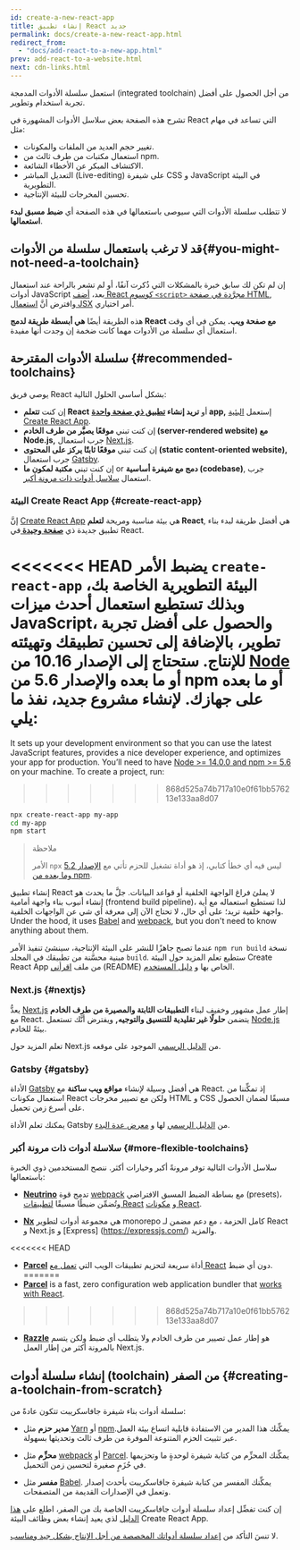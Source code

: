 ```yaml
---
id: create-a-new-react-app
title: إنشاء تطبيق React جديد
permalink: docs/create-a-new-react-app.html
redirect_from:
  - "docs/add-react-to-a-new-app.html"
prev: add-react-to-a-website.html
next: cdn-links.html
---
```


استعمل سلسلة الأدوات المدمجة (integrated toolchain) من أجل الحصول على أفضل تجربة استخدام وتطوير.

تشرح هذه الصفحة بعض سلاسل الأدوات المشهورة في React التي تساعد في مهام مثل:

* تغيير حجم العديد من الملفات والمكونات.
* استعمال مكتبات من طرف ثالث من npm.
* الاكتشاف المبكر عن الأخطاء الشائعة.
* التعديل المباشر (Live-editing) على شيفرة CSS و JavaScript في البيئة التطويرية.
* تحسين المخرجات للبيئة الإنتاجية.

لا تتطلب سلسلة الأدوات التي سيوصى باستعمالها في هذه الصفحة أي **ضبط مسبق لبدء استعمالها**.

## قد لا ترغب باستعمال سلسلة من الأدوات{#you-might-not-need-a-toolchain}

إن لم تكن لك سابق خبرة بالمشكلات التي ذُكرت آنفًا، أو لم تشعر بالراحة عند استعمال أدوات JavaScript بعد، [أضف React كوسوم `<script>` مجرَّدة في صفحة HTML](/docs/add-react-to-a-website.html), وافترض أنَّ [استعمال JSX](/docs/add-react-to-a-website.html#optional-try-react-with-jsx) أمر اختياري.

هذه الطريقة أيضًا **هي أبسطة طريقة لدمج React مع صفحة ويب.** يمكن في أي وقت استعمال أي سلسلة من الأدوات مهما كانت ضخمة إن وجدت أنها مفيدة.

## سلسلة الأدوات المقترحة {#recommended-toolchains}

يوصي فريق React بشكل أساسي الحلول التالية:

- إن كنت **تتعلم React** أو **تريد إنشاء [تطبيق ذي صفحة واحدة](/docs/glossary.html#single-page-application) app,** إستعمل [البئية Create React App](#create-react-app).
- إن كنت تبني **موقعًا يصيَّر من طرف الخادم (server-rendered website) مع Node.js,** جرب استعمال [Next.js](#nextjs).
- إن كنت تبني **موقعًا ثابتًا يركز على المحتوى (static content-oriented website),** جرب استعمال [Gatsby](#gatsby).
- إن كنت تبني **مكتبة لمكون ما** or **دمج مع شيفرة أساسية (codebase)**, جرب استعمال [ سلاسل أدوات ذات مرونة أكبر](#more-flexible-toolchains).

### البيئة Create React App {#create-react-app}

إنَّ [Create React App](https://github.com/facebookincubator/create-react-app) هي بيئة مناسبة ومريحة **لتعلم React**, هي أفضل طريقة لبدء بناء تطبيق جديدة ذي **[صفحة وحيدة ](/docs/glossary.html#single-page-application)** في React.

<<<<<<< HEAD
يضبط الأمر `create-react-app` البيئة التطويرية الخاصة بك، وبذلك تستطيع استعمال أحدث ميزات JavaScript، والحصول على أفضل تجربة تطوير، بالإضافة إلى تحسين تطبيقك وتهيئته للإنتاج. ستحتاج إلى الإصدار 10.16 من [Node](https://nodejs.org/en/) أو ما بعده والإصدار 5.6 من npm أو ما بعده على جهازك. لإنشاء مشروع جديد، نفذ ما يلي:
=======
It sets up your development environment so that you can use the latest JavaScript features, provides a nice developer experience, and optimizes your app for production. You’ll need to have [Node >= 14.0.0 and npm >= 5.6](https://nodejs.org/en/) on your machine. To create a project, run:
>>>>>>> 868d525a74b717a10e0f61bb576213e133aa8d07

```bash
npx create-react-app my-app
cd my-app
npm start
```

>ملاحظة
>
>الأمر `npx` ليس فيه أي خطأ كتابي، إذ هو أداة تشغيل للحزم تأتي مع [الإصدار 5.2 وما بعده من npm](https://medium.com/@maybekatz/introducing-npx-an-npm-package-runner-55f7d4bd282b).

إنشاء تطبيق React لا يملئ فراغ الواجهة الخلفية أو قواعد البيانات. جلَّ ما يحدث هو إنشاء أنبوب بناء واجهة أمامية (frontend build pipeline)، لذا تستطيع استعماله مع أية واجهة خلفية تريد؛ على أي حال، لا تحتاج الآن إلى معرفة أي شي عن الواجهات الخلفية. Under the hood, it uses [Babel](https://babeljs.io/) and [webpack](https://webpack.js.org/), but you don't need to know anything about them.

عندما تصبح جاهزًا للنشر على البيئة الإنتاجية، سينشئ تنفيذ الأمر `npm run build` نسخة مبنية محسَّنة من تطبيقك في المجلد `build`. ستطيع تعلم المزيد حول البيئة Create React App من ملف [اقرأني](https://github.com/facebookincubator/create-react-app#create-react-app--) (README) الخاص بها و [دليل المستخدم](https://facebook.github.io/create-react-app/).

### Next.js {#nextjs}

يعدُّ [Next.js](https://nextjs.org/) إطار عمل مشهور وخفيف لبناء **التطبيقات الثابتة والمصيرة من طرف الخادم** مع React. يتضمن **حلولًا غير تقليدية للتنسيق والتوجيه,** ويفترض أنَّك تستعمل [Node.js](https://nodejs.org/) بيئةً للخادم.

تعلم المزيد حول Next.js من [الدليل الرسمي](https://nextjs.org/learn/) الموجود على موقعه.

### Gatsby {#gatsby}

الأداة [Gatsby](https://www.gatsbyjs.org/)  هي أفضل وسيلة لإنشاء **مواقع ويب ساكنة** مع React. إذ تمكِّننا من استعمال مكونات React ولكن مع تصيير مخرجات HTML و CSS مسبقًا لضمان الحصول على أسرع زمن تحميل.

يمكنك تعلم الأداة Gatsby من [الدليل الرسمي](https://www.gatsbyjs.org/docs/) لها و [معرض عدة البدء](https://www.gatsbyjs.org/docs/gatsby-starters/).

### سلاسلة أدوات ذات مرونة أكبر {#more-flexible-toolchains}

سلاسل الأدوات التالية توفر مرونةً أكبر وخيارات أكثر. ننصح المستخدمين ذوي الخبرة باستعمالها:

- **[Neutrino](https://neutrinojs.org/)**  تدمج قوة [webpack](https://webpack.js.org/) مع بساطة الضبط المسبق الافتراضي (presets)، وتُضمِّن ضبطًا مسبقًا [لتطبيقات React](https://neutrinojs.org/packages/react/) و [مكونات React](https://neutrinojs.org/packages/react-components/).

- **[Nx](https://nx.dev/react)** هي مجموعة أدوات لتطوير monorepo كامل الحزمة ، مع دعم مضمن لـ React و Next.js و [Express] (https://expressjs.com/) والمزيد.

<<<<<<< HEAD
- **[Parcel](https://parceljs.org/)** أداة سريعة لتحزيم تطبيقات الويب التي [تعمل مع React](https://parceljs.org/recipes.html#react) دون أي ضبط.
=======
- **[Parcel](https://parceljs.org/)** is a fast, zero configuration web application bundler that [works with React](https://parceljs.org/recipes/react/).
>>>>>>> 868d525a74b717a10e0f61bb576213e133aa8d07

- **[Razzle](https://github.com/jaredpalmer/razzle)**  هو إطار عمل تصيير من طرف الخادم ولا يتطلب أي ضبط ولكن يتسم بالمرونة أكثر من إطار العمل Next.js.

## إنشاء سلسلة أدوات (toolchain) من الصفر {#creating-a-toolchain-from-scratch}

سلسلة أدوات بناء شيفرة جافاسكريبت تتكون عادةً من:

* **مدير حزم** مثل [Yarn](https://yarnpkg.com/) أو [npm](https://www.npmjs.com/).يمكِّنك هذا المدير من الاستفادة قابلية اتساع بيئة العمل عبر تثبيت الحزم المتنوعة الموفرة من طرف ثالث وتحديثها بسهولة.

* **محزِّم** مثل [webpack](https://webpack.js.org/) أو [Parcel](https://parceljs.org/). يمكِّنك المحزِّم من كتابة شيفرة لوحدةٍ ما وتحزيمها في حُزَمٍ صغيرة لتحسين زمن التحميل.

* **مفسر** مثل [Babel](https://babeljs.io/). يمكِّنك المفسر من كتابة شيفرة جافاسكريبت بأحدث إصدار وتعمل في الإصدارات القديمة من المتصفحات.

إن كنت تفضِّل إعداد سلسلة أدوات جافاسكريبت الخاصة بك من الصفر، اطلع على [هذا الدليل](https://blog.usejournal.com/creating-a-react-app-from-scratch-f3c693b84658) لذي يعيد إنشاء بعض وظائف البيئة Create React App.

لا تنسَ التأكد من [إعداد سلسلة أدواتك المخصصة من أجل الإنتاج بشكل جيد ومناسب](/docs/optimizing-performance.html#use-the-production-build).